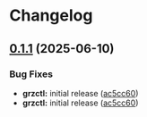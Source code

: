 # Changelog

## [0.1.1](https://github.com/BfArM-MVH/grz-tools/compare/grzctl-v0.1.0...grzctl-v0.1.1) (2025-06-10)


### Bug Fixes

* **grzctl:** initial release ([ac5cc60](https://github.com/BfArM-MVH/grz-tools/commit/ac5cc607f14e71d6808bd39de1e684ead411133f))
* **grzctl:** initial release ([ac5cc60](https://github.com/BfArM-MVH/grz-tools/commit/ac5cc607f14e71d6808bd39de1e684ead411133f))
